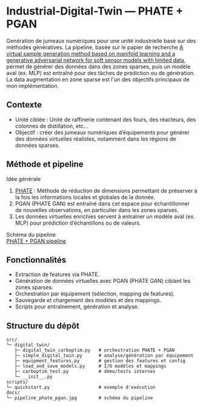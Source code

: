 # Industrial-Digital-Twin — PHATE + PGAN

Genération de jumeaux numériques pour une unité industrielle basé sur des méthodes génératives. La pipeline, basée sur le papier de recherche [A virtual sample generation method based on manifold learning and a generative adversarial network for soft sensor models with limited data](https://www.sciencedirect.com/science/article/abs/pii/S1876107023004467), permet de générer des données dans des zones sparses, puis un modèle aval (ex. MLP) est entraîné pour des tâches de prédiction ou de génération. La data augmentation en zone sparse est l'un des objectifs principaux de mon implémentation.

## Contexte
- Unité ciblée : Unité de raffinerie contenant des fours, des réacteurs, des colonnes de distillation, etc...
- Objectif : créer des jumeaux numériques d’équipements pour générer des données virtuelles réalistes, notamment dans les régions de données sparses.

## Méthode et pipeline
Idée générale
1) [PHATE](https://phate.readthedocs.io/en/stable/) : Méthode de réduction de dimensions permettant de préserver à la fois les informations locales et globales de la donnée.
2) PGAN (PHATE GAN) est entraîné dans cet espace pour échantillonner de nouvelles observations, en particulier dans les zones sparses.
3) Les données virtuelles enrichies servent à entraîner un modèle aval (ex. MLP) pour prédiction d’échantillons ou de valeurs.

Schéma du pipeline  
[PHATE + PGAN pipeline](docs/pipeline_phate_pgan.jpg)

## Fonctionnalités
- Extraction de features via PHATE.
- Génération de données virtuelles avec PGAN (PHATE GAN) ciblant les zones sparses.
- Orchestration par équipement (sélection, mapping de features).
- Sauvegarde et chargement des modèles et des mappings.
- Scripts pour entraînement, génération et analyse.

## Structure du dépôt

```text
src/
└─ digital_twin/
   ├─ digital_twin_carboptim.py   # orchestration PHATE + PGAN
   ├─ simple_digital_twin.py      # analyse/génération par équipement
   ├─ equipment_features.py       # gestion des features et config
   ├─ load_and_save_models.py     # I/O modèles et mappings
   ├─ carboptim_test.py           # démo/tests internes
   └─ __init__.py
scripts/
└─ quickstart.py                  # exemple d'exécution
docs/
└─ pipeline_phate_pgan.jpg        # schéma du pipeline


